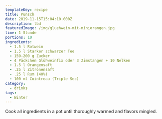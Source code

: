 ```yaml
---
templateKey: recipe
title: Punsch
date: 2019-11-15T15:04:10.000Z
description: tbd
featuredImage: /img/gluehwein-mit-miniorangen.jpg
time: 1 Stunde
portions: 10
ingredients:
  - 1.5 l Rotwein
  - 1.5 l Starker schwarzer Tee
  - 150-200 g Zucker
  - 4 Päckchen Glühweinfix oder 3 Zimstangen + 10 Nelken
  - 1.5 l Orangensaft
  - .25 l Zitronensaft
  - .25 l Rum (40%)
  - 100 ml Cointreau (Triple Sec)
category:
  - drinks
tags:
  - Winter
---
```


Cook all ingredients in a pot until thoroughly warmed and flavors mingled.
